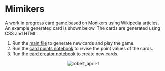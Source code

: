# Mimikers

A work in progress card game based on Monikers using Wikipedia articles. An example generated card is shown below. The cards are generated using CSS and HTML.

1. Run the [main file](wiki_monikers.py) to generate new cards and play the game.
2. Run the [card points notebook](card_point_revision.ipynb) to revise the point values of the cards.
3. Run the [card creator notebook](card_creator.ipynb) to create new cards.


<!-- Show a card from new cardbox new_card_box/robert_april-1.png -->
<div align="center">

![robert_april-1](new_card_box/robert_april-1.png)

</div>